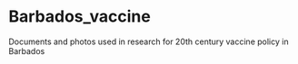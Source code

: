 # Barbados_vaccine
Documents and photos used in research for 20th century vaccine policy in Barbados
